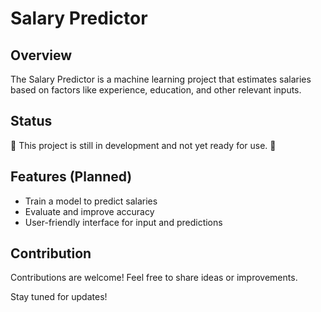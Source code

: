 # Salary Predictor  

## Overview  
The Salary Predictor is a machine learning project that estimates salaries based on factors like experience, education, and other relevant inputs.  

## Status  
🚧 This project is still in development and not yet ready for use. 🚧  

## Features (Planned)  
- Train a model to predict salaries  
- Evaluate and improve accuracy  
- User-friendly interface for input and predictions  

## Contribution  
Contributions are welcome! Feel free to share ideas or improvements.  

Stay tuned for updates!  
